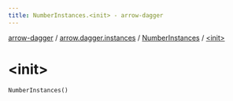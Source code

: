 ```yaml
---
title: NumberInstances.<init> - arrow-dagger
---
```


[arrow-dagger](../../index.html) / [arrow.dagger.instances](../index.html) / [NumberInstances](index.html) / [&lt;init&gt;](./-init-.html)

# &lt;init&gt;

`NumberInstances()`